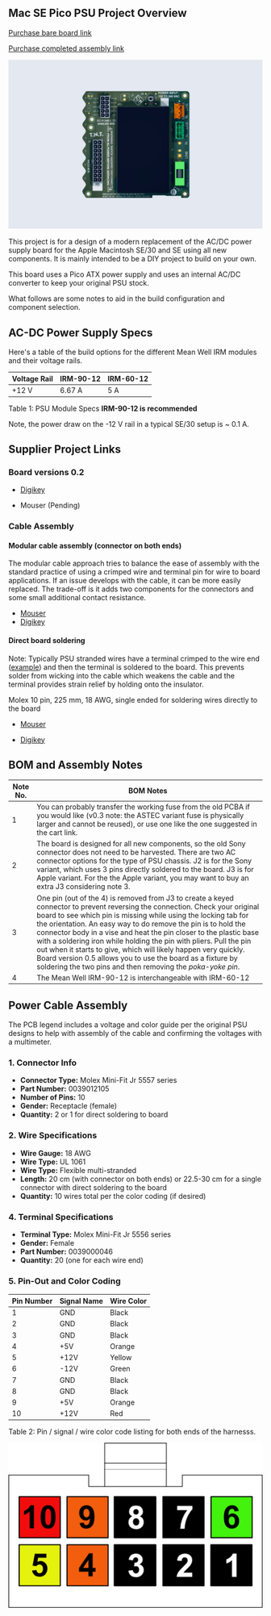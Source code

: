 ## Mac SE Pico PSU Project Overview

[Purchase bare board link](https://www.tindie.com/products/ttdesign/diy-macintosh-se30-se-pico-power-supply-board/)

[Purchase completed assembly link](https://www.tindie.com/products/ttdesign/macintosh-mac-se30-se-pico-atx-power-supply/)

![](/images/PSU_SE_Pico_3D_Rendering.jpg)

This project is for a design of a modern replacement of the AC/DC power supply board for the Apple Macintosh SE/30 and SE using all new components. It is mainly intended to be a DIY project to build on your own.

This board uses a Pico ATX power supply and uses an internal AC/DC converter to keep your original PSU stock.

What follows are some notes to aid in the build configuration and component selection. 

## AC-DC Power Supply Specs

Here's a table of the build options for the different Mean Well IRM modules and their voltage rails.

| Voltage Rail |IRM-90-12 | IRM-60-12 |
| ----- | ------------- | ------- |
| +12 V |  6.67 A    | 5 A |
Table 1: PSU Module Specs **IRM-90-12 is recommended**

Note, the power draw on the -12 V rail in a typical SE/30 setup is ~ 0.1 A.

## Supplier Project Links

### Board versions 0.2

- [Digikey]([https://www.digikey.com/en/mylists/list/53G5CF5PMB](https://www.digikey.com/en/mylists/list/SZG5HO0RRM))

- Mouser (Pending)

### Cable Assembly

#### Modular cable assembly (connector on both ends)

The modular cable approach tries to balance the ease of assembly with the standard practice of using a crimped wire and terminal pin for wire to board applications. If an issue develops with the cable, it can be more easily replaced. The trade-off is it adds two components for the connectors and some small additional contact resistance.

- [Mouser]()
- [Digikey]()

#### Direct board soldering

Note: Typically PSU stranded wires have a terminal crimped to the wire end ([example](https://www.digikey.com/en/products/detail/te-connectivity-amp-connectors/170338-1/1861092)) and then the terminal is soldered to the board. This prevents solder from wicking into the cable which weakens the cable and the terminal provides strain relief by holding onto the insulator.

Molex 10 pin, 225 mm, 18 AWG, single ended for soldering wires directly to the board

- [Mouser](https://www.mouser.com/ProjectManager/ProjectDetail.aspx?AccessID=94fdc6ba0d)

- [Digikey](https://www.digikey.com/en/mylists/list/Y2ULEIMUVL)

## BOM and Assembly Notes

| Note No. | BOM Notes                                                    |
| -------- | ------------------------------------------------------------ |
| 1        | You can probably transfer the working fuse from the old PCBA if you would like (v0.3 note: the ASTEC variant fuse is physically larger and cannot be reused), or use one like the one suggested in the cart link. |
| 2        | The board is designed for all new components, so the old Sony connector does not need to be harvested. There are two AC connector options for the type of PSU chassis. J2 is for the Sony variant, which uses 3 pins directly soldered to the board. J3 is for Apple variant. For the the Apple variant, you may want to buy an extra J3 considering note 3. |
| 3        | One pin (out of the 4) is removed from J3 to create a keyed connector to prevent reversing the connection. Check your original board to see which pin is missing while using the locking tab for the orientation. An easy way to do remove the pin is to hold the connector body in a vise and heat the pin closer to the plastic base with a soldering iron while holding the pin with pliers. Pull the pin out when it starts to give, which will likely happen very quickly. Board version 0.5 allows you to use the board as a fixture by soldering the two pins and then removing the *poka-yoke pin*. |
| 4        | The Mean Well IRM-90-12 is interchangeable with IRM-60-12 |

## Power Cable Assembly

The PCB legend includes a voltage and color guide per the original PSU designs to help with assembly of the cable and confirming the voltages with a multimeter.

### 1. Connector Info

- **Connector Type:** Molex Mini-Fit Jr 5557 series
- **Part Number:** 0039012105
- **Number of Pins:** 10
- **Gender:** Receptacle (female)
- **Quantity:** 2 or 1 for direct soldering to board

### 2. Wire Specifications

- **Wire Gauge:** 18 AWG
- **Wire Type:** UL 1061
- **Wire Type:** Flexible multi-stranded
- **Length:** 20 cm (with connector on both ends) or 22.5-30 cm for a single connector with direct soldering to the board
- **Quantity:** 10 wires total per the color coding (if desired)

### 4. Terminal Specifications

- **Terminal Type:** Molex Mini-Fit Jr 5556 series
- **Gender:** Female
- **Part Number:** 0039000046
- **Quantity:** 20 (one for each wire end)

### 5. Pin-Out and Color Coding

| Pin Number | Signal Name | Wire Color |
| ---------- | ----------- | ---------- |
| 1          | GND         | Black      |
| 2          | GND         | Black      |
| 3          | GND         | Black      |
| 4          | +5V         | Orange     |
| 5          | +12V        | Yellow     |
| 6          | -12V        | Green      |
| 7          | GND         | Black      |
| 8          | GND         | Black      |
| 9          | +5V         | Orange     |
| 10         | +12V        | Red        |

Table 2: Pin / signal / wire color code listing for both ends of the harnesss.

![](/images/cable_harness_layout.png)
